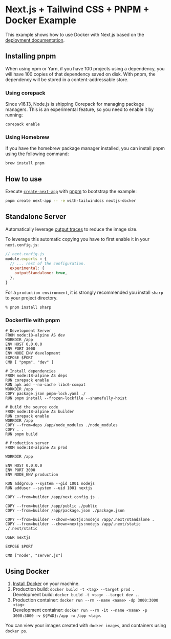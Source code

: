 # Next.js + Tailwind CSS + PNPM + Docker Example

This example shows how to use Docker with Next.js based on the [deployment documentation](https://nextjs.org/docs/deployment#docker-image).

## Installing pnpm

When using npm or Yarn, if you have 100 projects using a dependency, you will have 100 copies of that dependency saved on disk. With pnpm, the dependency will be stored in a content-addressable store.

### Using corepack

Since v16.13, Node.js is shipping Corepack for managing package managers. This is an experimental feature, so you need to enable it by running:

```
corepack enable
```

### Using Homebrew

If you have the homebrew package manager installed, you can install pnpm using the following command:

```
brew install pnpm
```

## How to use

Execute [`create-next-app`](https://github.com/vercel/next.js/tree/canary/packages/create-next-app) with [pnpm](https://pnpm.io/cli/create) to bootstrap the example:

```bash
pnpm create next-app -- -e with-tailwindcss nextjs-docker
```

## Standalone Server

Automatically leverage [output traces](https://nextjs.org/docs/advanced-features/output-file-tracing) to reduce the image size.

To leverage this automatic copying you have to first enable it in your `next.config.js`:

```js
// next.config.js
module.exports = {
  // ... rest of the configuration.
  experimental: {
    outputStandalone: true,
  },
}
```

For a `production environment`, it is strongly recommended you install `sharp` to your project directory.

```
% pnpm install sharp
```

### Dockerfile with pnpm

```docker
# Development Server
FROM node:18-alpine AS dev
WORKDIR /app
ENV HOST 0.0.0.0
ENV PORT 3000
ENV NODE_ENV development
EXPOSE $PORT
CMD [ "pnpm", "dev" ]

# Install dependencies
FROM node:18-alpine AS deps
RUN corepack enable
RUN apk add --no-cache libc6-compat
WORKDIR /app
COPY package.json pnpm-lock.yaml ./
RUN pnpm install --frozen-lockfile --shamefully-hoist

# Build the source code
FROM node:18-alpine AS builder
RUN corepack enable
WORKDIR /app
COPY --from=deps /app/node_modules ./node_modules
COPY . .
RUN pnpm build

# Production server
FROM node:18-alpine AS prod

WORKDIR /app

ENV HOST 0.0.0.0
ENV PORT 3000
ENV NODE_ENV production

RUN addgroup --system --gid 1001 nodejs
RUN adduser --system --uid 1001 nextjs

COPY --from=builder /app/next.config.js .

COPY --from=builder /app/public ./public
COPY --from=builder /app/package.json ./package.json

COPY --from=builder --chown=nextjs:nodejs /app/.next/standalone .
COPY --from=builder --chown=nextjs:nodejs /app/.next/static ./.next/static

USER nextjs

EXPOSE $PORT

CMD ["node", "server.js"]
```

## Using Docker

1. [Install Docker](https://docs.docker.com/get-docker/) on your machine.
1. Production build: `docker build -t <tag> --target prod .`\
   Development build: `docker build -t <tag> --target dev .`.
1. Production container: `docker run --rm --name <name> -dp 3000:3000 <tag>`\
   Development container: `docker run --rm -it --name <name> -p 3000:3000 -v ${PWD}:/app -w /app <tag>`.

You can view your images created with `docker images`, and containers using `docker ps`.

